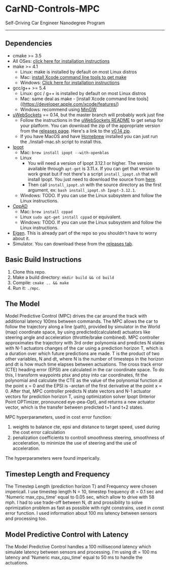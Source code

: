 # CarND-Controls-MPC
Self-Driving Car Engineer Nanodegree Program

---

## Dependencies

* cmake >= 3.5
 * All OSes: [click here for installation instructions](https://cmake.org/install/)
* make >= 4.1
  * Linux: make is installed by default on most Linux distros
  * Mac: [install Xcode command line tools to get make](https://developer.apple.com/xcode/features/)
  * Windows: [Click here for installation instructions](http://gnuwin32.sourceforge.net/packages/make.htm)
* gcc/g++ >= 5.4
  * Linux: gcc / g++ is installed by default on most Linux distros
  * Mac: same deal as make - [install Xcode command line tools]((https://developer.apple.com/xcode/features/)
  * Windows: recommend using [MinGW](http://www.mingw.org/)
* [uWebSockets](https://github.com/uWebSockets/uWebSockets) == 0.14, but the master branch will probably work just fine
  * Follow the instructions in the [uWebSockets README](https://github.com/uWebSockets/uWebSockets/blob/master/README.md) to get setup for your platform. You can download the zip of the appropriate version from the [releases page](https://github.com/uWebSockets/uWebSockets/releases). Here's a link to the [v0.14 zip](https://github.com/uWebSockets/uWebSockets/archive/v0.14.0.zip).
  * If you have MacOS and have [Homebrew](https://brew.sh/) installed you can just run the ./install-mac.sh script to install this.
* [Ipopt](https://projects.coin-or.org/Ipopt)
  * Mac: `brew install ipopt --with-openblas`
  * Linux
    * You will need a version of Ipopt 3.12.1 or higher. The version available through `apt-get` is 3.11.x. If you can get that version to work great but if not there's a script `install_ipopt.sh` that will install Ipopt. You just need to download the source from [here](https://github.com/coin-or/Ipopt/releases).
    * Then call `install_ipopt.sh` with the source directory as the first argument, ex: `bash install_ipopt.sh Ipopt-3.12.1`. 
  * Windows: TODO. If you can use the Linux subsystem and follow the Linux instructions.
* [CppAD](https://www.coin-or.org/CppAD/)
  * Mac: `brew install cppad`
  * Linux `sudo apt-get install cppad` or equivalent.
  * Windows: TODO. If you can use the Linux subsystem and follow the Linux instructions.
* [Eigen](http://eigen.tuxfamily.org/index.php?title=Main_Page). This is already part of the repo so you shouldn't have to worry about it.
* Simulator. You can download these from the [releases tab](https://github.com/udacity/CarND-MPC-Project/releases).



## Basic Build Instructions


1. Clone this repo.
2. Make a build directory: `mkdir build && cd build`
3. Compile: `cmake .. && make`
4. Run it: `./mpc`.

## The Model

Model Predictive Control (MPC) drives the car around the track with additional latency 100ms between commands. The MPC allows the car to follow the trajectory along a line (path), provided by simulator in the World (map) coordinate space, by using predicted(calculated) actuators like steering angle and acceleration (throttle/brake combined). MPC controller approximates the trajectory with 3rd order polynomia and predictes N states with N-1 actuators changes of the car using a prediction horizon T, which is a duration over which future predictions are made. T is the product of two other variables, N and dt, where N is the number of timesteps in the horizon and dt is how much time elapses between actuations.
The cross track error (CTE) heading error (EPSI) are calculated in the car coordinate space. To do this, I transform waypoints ptsx and ptsy into car coordinates, fit the polynomial and calculate the CTE as the value of the polynomial function at the point x = 0 and the EPSI is -arctan of the first derivative at the point x = 0. After that, MPC controller predicts N state vectors and N-1 actuator vectors for prediction horizon T, using optimization solver Ipopt (Interior Point OPTimizer, pronounced eye-pea-Opt), and returns a new actuator vector, which is the transfer between predicted t+1 and t+2 states.

MPC hyperparameters, used in cost error function:

1. weights to balance cte, epsi and distance to target speed, used during the cost error calculation
2. penalization coefficients to controll smoothness steering, smoothness of acceleration, to minimize the use of steering and the use of acceleration.

The hyperparameters were found imperically. 

## Timestep Length and Frequency

The Timestep Length (prediction horizon T) and Frequency were chosen impericall. I use timestep length N = 10, timestep frequency dt = 0.1 sec and 'Numeric max_cpu_time' equal to 0.05 sec, which allow to drive with 58 mph. I had to use trade-off between N, dt and  prossibility to solve oprimization problem as fast as possible with right constrains, used in const error function. I used information about 100 ms latency between sensors and processing too.

## Model Predictive Control with Latency

The Model Predictive Control handles a 100 millisecond latency which simulate latency between sensors and processing. I'm using dt = 100 ms latency and 'Numeric max_cpu_time' equal to 50 ms to handle the actuations.

